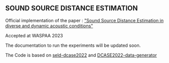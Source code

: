 ## SOUND SOURCE DISTANCE ESTIMATION

Official implementation of the paper :  ["Sound Source Distance Estimation in diverse and dynamic acoustic conditions"](https://ccrma.stanford.edu/~iran/papers/Kushwaha_et_al_WASPAA_2023.pdf)

Accepted at WASPAA 2023

The documentation to run the experiments will be updated soon. 

The Code is based on [seld-dcase2022](https://github.com/sharathadavanne/seld-dcase2022) and [DCASE2022-data-generator](https://github.com/danielkrause/DCASE2022-data-generator)


